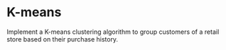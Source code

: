 # K-means
Implement a K-means clustering algorithm to group customers of a retail store based on their purchase history. 

